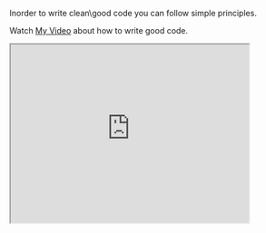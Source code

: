 Inorder to write clean\good code you can follow simple principles.

   Watch [My Video](https://www.youtube.com/watch?v=jehEIPST45A&t=0s) about how to write good code.
   
   <iframe width="420" height="315" src="https://www.youtube.com/watch?v=jehEIPST45A&t=0s"> </iframe>
